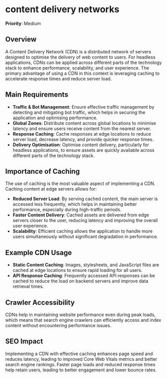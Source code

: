 
# content delivery networks

**Priority**: Medium

## Overview
A Content Delivery Network (CDN) is a distributed network of servers designed to optimise the delivery of web content to users. For headless applications, CDNs can be applied across different parts of the technology stack to enhance performance, scalability, and user experience. The primary advantage of using a CDN in this context is leveraging caching to accelerate response times and reduce server load.

## Main Requirements

- **Traffic & Bot Management**: Ensure effective traffic management by detecting and mitigating bot traffic, which helps in securing the application and optimising performance.
- **Global Zones**: Distribute content across global locations to minimise latency and ensure users receive content from the nearest server.
- **Response Caching**: Cache responses at edge locations to reduce server load, decrease latency, and provide quicker response times.
- **Delivery Optimisation**: Optimise content delivery, particularly for headless applications, to ensure assets are quickly available across different parts of the technology stack.

## Importance of Caching

The use of caching is the most valuable aspect of implementing a CDN. Caching content at edge servers allows for:

- **Reduced Server Load**: By serving cached content, the main server is accessed less frequently, which helps in maintaining better performance, especially during high-traffic periods.
- **Faster Content Delivery**: Cached assets are delivered from edge servers closer to the user, reducing latency and improving the overall user experience.
- **Scalability**: Efficient caching allows the application to handle more users simultaneously without significant degradation in performance.

## Example CDN Usage

- **Static Content Caching**: Images, stylesheets, and JavaScript files are cached at edge locations to ensure rapid loading for all users.
- **API Response Caching**: Frequently accessed API responses can be cached to reduce the load on backend servers and improve data retrieval times.

## Crawler Accessibility
CDNs help in maintaining website performance even during peak loads, which means that search engine crawlers can efficiently access and index content without encountering performance issues.

## SEO Impact
Implementing a CDN with effective caching enhances page speed and reduces latency, leading to improved Core Web Vitals metrics and better search engine rankings. Faster page loads and reduced response times help retain users, leading to better engagement and lower bounce rates.
